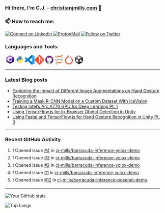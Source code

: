 ### Hi there, I'm C.J. - [christianjmills.com](https://www.christianjmills.com) 👋

<!-- ### ⚡ Fun fact: Currently open to work -->

### 📫 How to reach me: 
[![Connect on LinkedIn](https://img.shields.io/badge/--linkedin?label=LinkedIn&logo=LinkedIn&style=social)](https://www.linkedin.com/in/christianjmills/) [![ProtonMail](https://img.shields.io/badge/--email?label=ProtonMail&logo=ProtonMail&style=social)](mailto:christian@christianjmills.com) [![Follow on Twitter](https://img.shields.io/badge/--twitter?label=Twitter&logo=Twitter&style=social)](https://twitter.com/cdotjdotmills)


### Languages and Tools:

[<img align="left" alt="CSharp" width="32px" src="https://github.com/cj-mills/cj-mills/raw/main/icons/csharp/csharp.png" />][csharp]

[<img align="left" alt="Python" width="32px" src="https://github.com/cj-mills/cj-mills/raw/main/icons/python/python.png" />][python]

[<img align="left" alt="Visual Studio Code" width="32px" src="https://raw.githubusercontent.com/github/explore/80688e429a7d4ef2fca1e82350fe8e3517d3494d/topics/visual-studio-code/visual-studio-code.png" />][vscode]

[<img align="left" alt="Git" width="32px" src="https://github.com/cj-mills/cj-mills/raw/main/icons/git/git.png" />][git]

[<img align="left" alt="GitHub" width="32px" src="https://github.com/cj-mills/cj-mills/raw/main/icons/github/github.png" />][github]

[<img align="left" alt="GitHub" width="32px" src="https://github.com/github/explore/raw/b71c44e3113f74876a894853d0543eb918510365/topics/jupyter-notebook/jupyter-notebook.png" />][jupyter-notebook]

[<img align="left" alt="PyTorch" width="32px" src="https://github.com/cj-mills/cj-mills/raw/main/icons/pytorch/pytorch.png" />][pytorch]

[<img align="left" alt="PyTorch" width="32px" src="https://github.com/cj-mills/cj-mills/raw/main/icons/unity/unity.png" />][unity]

<!-- [<img align="left" alt="Terminal" width="32px" src="https://raw.githubusercontent.com/github/explore/80688e429a7d4ef2fca1e82350fe8e3517d3494d/topics/terminal/terminal.png" />][website-tags] -->

<!-- [<img align="left" alt="Solidity" width="32px" src="https://github.com/github/explore/raw/b71c44e3113f74876a894853d0543eb918510365/topics/solidity/solidity.png" />][solidity] -->

<br/>
<br/>


---
### Latest Blog posts
<!-- BLOG-POST-LIST:START -->
- [Exploring the Impact of Different Image Augmentations on Hand Gesture Recognition](https://christianjmills.com/posts/miniai-data-augmentation-experiments/part-1/index.html)
- [Training a Mask R-CNN Model on a Custom Dataset With IceVision](https://christianjmills.com/posts/icevision-mask-rcnn-tutorial/part-1/index.html)
- [Testing Intel’s Arc A770 GPU for Deep Learning Pt. 1](https://christianjmills.com/posts/arc-a770-testing/part-1/index.html)
- [Using TensorFlow.js for In-Browser Object Detection in Unity](https://christianjmills.com/posts/tfjs-yolox-unity-tutorial/index.html)
- [Using Fastai and TensorFlow.js for Hand Gesture Recognition in Unity Pt. 3](https://christianjmills.com/posts/tensorflow-js-unity-tutorial/part-3/index.html)
<!-- BLOG-POST-LIST:END -->



<!-- ---
### Latest YouTube Videos -->
<!-- _YOUTUBE:START -->
<!-- _YOUTUBE:END -->


---
### Recent GitHub Activity
<!--START_SECTION:activity-->
1. ❗️ Opened issue [#4](https://github.com/cj-mills/barracuda-inference-yolox-demo/issues/4) in [cj-mills/barracuda-inference-yolox-demo](https://github.com/cj-mills/barracuda-inference-yolox-demo)
2. ❗️ Opened issue [#3](https://github.com/cj-mills/barracuda-inference-yolox-demo/issues/3) in [cj-mills/barracuda-inference-yolox-demo](https://github.com/cj-mills/barracuda-inference-yolox-demo)
3. ❗️ Opened issue [#2](https://github.com/cj-mills/barracuda-inference-yolox-demo/issues/2) in [cj-mills/barracuda-inference-yolox-demo](https://github.com/cj-mills/barracuda-inference-yolox-demo)
4. ❗️ Opened issue [#1](https://github.com/cj-mills/barracuda-inference-yolox-demo/issues/1) in [cj-mills/barracuda-inference-yolox-demo](https://github.com/cj-mills/barracuda-inference-yolox-demo)
5. ❗️ Opened issue [#12](https://github.com/cj-mills/barracuda-inference-posenet-demo/issues/12) in [cj-mills/barracuda-inference-posenet-demo](https://github.com/cj-mills/barracuda-inference-posenet-demo)
<!--END_SECTION:activity-->

---
<!-- Dark Mode -->
![Your GitHub stats](https://github-readme-stats.vercel.app/api?username=cj-mills&show_icons=true&hide_border=true&theme=github_dark)

![Top Langs](https://github-readme-stats.vercel.app/api/top-langs/?username=cj-mills&layout=compact&show_icons=true&hide_border=true&theme=github_dark&&hide=ASP.NET,ShaderLab&langs_count=6)


[website]: https://christianjmills.com
[website-tags]: https://christianjmills.com/categories
[website-python]: https://christianjmills.com/categories/#python
[vscode]: https://code.visualstudio.com/
[python]: https://www.python.org/
[github]: https://github.com/
[git]: https://git-scm.com/
[jupyter-notebook]: https://jupyter.org/
[pytorch]: https://pytorch.org/
[unity]: https://unity.com/
[csharp]: https://docs.microsoft.com/en-us/dotnet/csharp/


[bash]: https://www.gnu.org/software/bash/
[solidity]: https://soliditylang.org/
[FastAPI]: https://fastapi.tiangolo.com/

<!--
**cj-mills/cj-mills** is a ✨ _special_ ✨ repository because its `README.md` (this file) appears on your GitHub profile.

Here are some ideas to get you started:

- 🔭 I’m currently working on ...
- 🌱 I’m currently learning ...
- 👯 I’m looking to collaborate on ...
- 🤔 I’m looking for help with ...
- 💬 Ask me about ...
- 📫 How to reach me: ...
- 😄 Pronouns: ...
- ⚡ Fun fact: ...
-->
